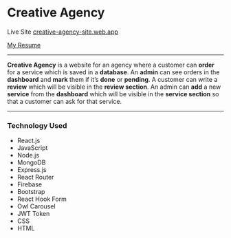 # Creative Agency
Live Site [creative-agency-site.web.app](https://creative-agency-site.web.app/)

[My Resume](https://drive.google.com/file/d/1C6tWB0eGmn5trNhBzNruMWWFWKOqNPT0/view?usp=sharing)

___

<strong>Creative Agency</strong> is a website for an agency where a customer can <strong>order</strong> for a service which is saved in a <strong>database</strong>. An <strong>admin</strong> can see orders in the <strong>dashboard</strong> and <strong>mark</strong> them if it’s <strong>done</strong> or <strong>pending</strong>. A customer can write a <strong>review</strong> which will be visible in the <strong>review section</strong>. An admin can <strong>add</strong> a new <strong>service</strong> from the <strong>dashboard</strong> which will be visible in the <strong>service section</strong> so that a customer can ask for that service.

___

### Technology Used
- React.js
- JavaScript
- Node.js
- MongoDB
- Express.js
- React Router
- Firebase
- Bootstrap
- React Hook Form
- Owl Carousel
- JWT Token
- CSS
- HTML
